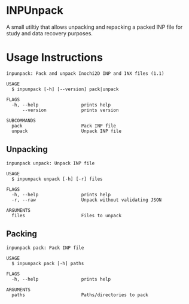 # INPUnpack
A small utiltiy that allows unpacking and repacking a packed INP file for study and data recovery purposes.


# Usage Instructions
```
inpunpack: Pack and unpack Inochi2D INP and INX files (1.1)

USAGE
  $ inpunpack [-h] [--version] pack|unpack

FLAGS
  -h, --help                prints help
      --version             prints version

SUBCOMMANDS
  pack                      Pack INP file
  unpack                    Unpack INP file
```

## Unpacking
```
inpunpack unpack: Unpack INP file

USAGE
  $ inpunpack unpack [-h] [-r] files 

FLAGS
  -h, --help                prints help
  -r, --raw                 Unpack without validating JSON

ARGUMENTS
  files                     Files to unpack
```

## Packing
```
inpunpack pack: Pack INP file

USAGE
  $ inpunpack pack [-h] paths 

FLAGS
  -h, --help                prints help

ARGUMENTS
  paths                     Paths/directories to pack
```